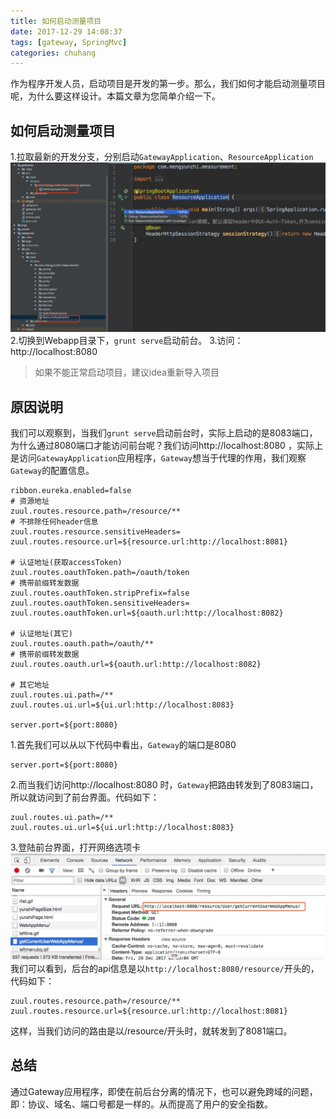 ```yaml
---
title: 如何启动测量项目
date: 2017-12-29 14:08:37
tags: [gateway, SpringMvc]
categories: chuhang
---
```


作为程序开发人员，启动项目是开发的第一步。那么，我们如何才能启动测量项目呢，为什么要这样设计。本篇文章为您简单介绍一下。
<!--more--> 

## 如何启动测量项目
1.拉取最新的开发分支，分别启动``GatewayApplication``、``ResourceApplication``
![](/2017/12/29/how-to-start-measurement-project/1.png) 
2.切换到Webapp目录下，``grunt serve``启动前台。
3.访问： http://localhost:8080
> 如果不能正常启动项目，建议idea重新导入项目

## 原因说明
我们可以观察到，当我们``grunt serve``启动前台时，实际上启动的是8083端口，为什么通过8080端口才能访问前台呢？我们访问http://localhost:8080 ，实际上是访问``GatewayApplication``应用程序，``Gateway``想当于代理的作用，我们观察``Gateway``的配置信息。
```
ribbon.eureka.enabled=false
# 资源地址
zuul.routes.resource.path=/resource/**
# 不排除任何header信息
zuul.routes.resource.sensitiveHeaders=
zuul.routes.resource.url=${resource.url:http://localhost:8081}

# 认证地址(获取accessToken)
zuul.routes.oauthToken.path=/oauth/token
# 携带前缀转发数据
zuul.routes.oauthToken.stripPrefix=false
zuul.routes.oauthToken.sensitiveHeaders=
zuul.routes.oauthToken.url=${oauth.url:http://localhost:8082}

# 认证地址(其它)
zuul.routes.oauth.path=/oauth/**
# 携带前缀转发数据
zuul.routes.oauth.url=${oauth.url:http://localhost:8082}

# 其它地址
zuul.routes.ui.path=/**
zuul.routes.ui.url=${ui.url:http://localhost:8083}

server.port=${port:8080}
```
1.首先我们可以从以下代码中看出，``Gateway``的端口是8080
```
server.port=${port:8080}
```

2.而当我们访问http://localhost:8080 时，``Gateway``把路由转发到了8083端口，所以就访问到了前台界面。代码如下：
```
zuul.routes.ui.path=/**
zuul.routes.ui.url=${ui.url:http://localhost:8083}
```

3.登陆前台界面，打开网络选项卡
![](/2017/12/29/how-to-start-measurement-project/2.png) 
我们可以看到，后台的api信息是以``http://localhost:8080/resource/``开头的，代码如下：
```
zuul.routes.resource.path=/resource/**
zuul.routes.resource.url=${resource.url:http://localhost:8081}
```
这样，当我们访问的路由是以/resource/开头时，就转发到了8081端口。

## 总结
通过Gateway应用程序，即使在前后台分离的情况下，也可以避免跨域的问题，即：协议、域名、端口号都是一样的。从而提高了用户的安全指数。